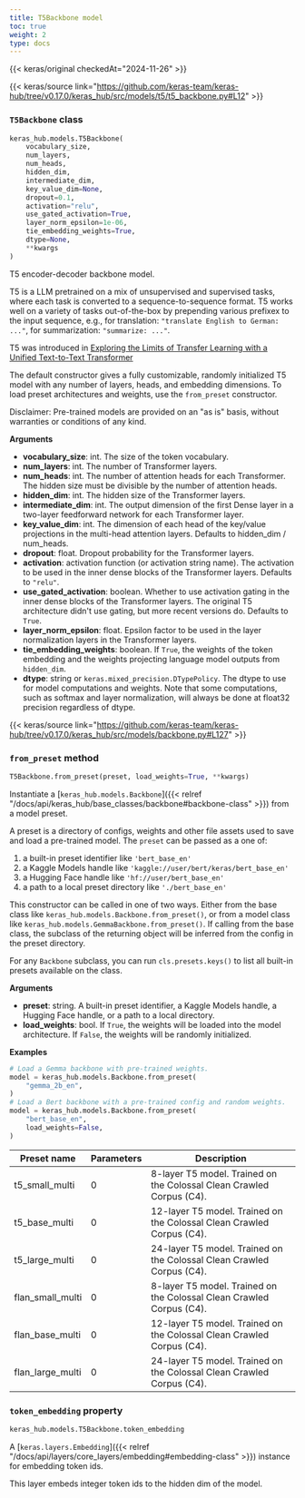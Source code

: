 ```yaml
---
title: T5Backbone model
toc: true
weight: 2
type: docs
---
```


{{< keras/original checkedAt="2024-11-26" >}}

{{< keras/source link="https://github.com/keras-team/keras-hub/tree/v0.17.0/keras_hub/src/models/t5/t5_backbone.py#L12" >}}

### `T5Backbone` class

```python
keras_hub.models.T5Backbone(
    vocabulary_size,
    num_layers,
    num_heads,
    hidden_dim,
    intermediate_dim,
    key_value_dim=None,
    dropout=0.1,
    activation="relu",
    use_gated_activation=True,
    layer_norm_epsilon=1e-06,
    tie_embedding_weights=True,
    dtype=None,
    **kwargs
)
```

T5 encoder-decoder backbone model.

T5 is a LLM pretrained on a mix of unsupervised and supervised tasks,
where each task is converted to a sequence-to-sequence format.
T5 works well on a variety of tasks out-of-the-box by prepending
various prefixex to the input sequence, e.g., for translation:
`"translate English to German: ..."`, for summarization:
`"summarize: ..."`.

T5 was introduced in
[Exploring the Limits of Transfer Learning with a Unified Text-to-Text Transformer](https://arxiv.org/abs/1910.10683)

The default constructor gives a fully customizable, randomly initialized T5
model with any number of layers, heads, and embedding dimensions. To load
preset architectures and weights, use the `from_preset` constructor.

Disclaimer: Pre-trained models are provided on an "as is" basis, without
warranties or conditions of any kind.

**Arguments**

- **vocabulary_size**: int. The size of the token vocabulary.
- **num_layers**: int. The number of Transformer layers.
- **num_heads**: int. The number of attention heads for each Transformer.
  The hidden size must be divisible by the number of attention heads.
- **hidden_dim**: int. The hidden size of the Transformer layers.
- **intermediate_dim**: int. The output dimension of the first Dense layer in
  a two-layer feedforward network for each Transformer layer.
- **key_value_dim**: int. The dimension of each head of the key/value
  projections in the multi-head attention layers. Defaults to
  hidden_dim / num_heads.
- **dropout**: float. Dropout probability for the Transformer layers.
- **activation**: activation function (or activation string name). The
  activation to be used in the inner dense blocks of the
  Transformer layers. Defaults to `"relu"`.
- **use_gated_activation**: boolean. Whether to use activation gating in
  the inner dense blocks of the Transformer layers.
  The original T5 architecture didn't use gating, but more
  recent versions do. Defaults to `True`.
- **layer_norm_epsilon**: float. Epsilon factor to be used in the
  layer normalization layers in the Transformer layers.
- **tie_embedding_weights**: boolean. If `True`, the weights of the token
  embedding and the weights projecting language model outputs from
  `hidden_dim`.
- **dtype**: string or `keras.mixed_precision.DTypePolicy`. The dtype to use
  for model computations and weights. Note that some computations,
  such as softmax and layer normalization, will always be done at
  float32 precision regardless of dtype.

{{< keras/source link="https://github.com/keras-team/keras-hub/tree/v0.17.0/keras_hub/src/models/backbone.py#L127" >}}

### `from_preset` method

```python
T5Backbone.from_preset(preset, load_weights=True, **kwargs)
```

Instantiate a [`keras_hub.models.Backbone`]({{< relref "/docs/api/keras_hub/base_classes/backbone#backbone-class" >}}) from a model preset.

A preset is a directory of configs, weights and other file assets used
to save and load a pre-trained model. The `preset` can be passed as a
one of:

1. a built-in preset identifier like `'bert_base_en'`
2. a Kaggle Models handle like `'kaggle://user/bert/keras/bert_base_en'`
3. a Hugging Face handle like `'hf://user/bert_base_en'`
4. a path to a local preset directory like `'./bert_base_en'`

This constructor can be called in one of two ways. Either from the base
class like `keras_hub.models.Backbone.from_preset()`, or from
a model class like `keras_hub.models.GemmaBackbone.from_preset()`.
If calling from the base class, the subclass of the returning object
will be inferred from the config in the preset directory.

For any `Backbone` subclass, you can run `cls.presets.keys()` to list
all built-in presets available on the class.

**Arguments**

- **preset**: string. A built-in preset identifier, a Kaggle Models
  handle, a Hugging Face handle, or a path to a local directory.
- **load_weights**: bool. If `True`, the weights will be loaded into the
  model architecture. If `False`, the weights will be randomly
  initialized.

**Examples**

```python
# Load a Gemma backbone with pre-trained weights.
model = keras_hub.models.Backbone.from_preset(
    "gemma_2b_en",
)
# Load a Bert backbone with a pre-trained config and random weights.
model = keras_hub.models.Backbone.from_preset(
    "bert_base_en",
    load_weights=False,
)
```

| Preset name      | Parameters | Description                                                           |
| ---------------- | ---------- | --------------------------------------------------------------------- |
| t5_small_multi   | 0          | 8-layer T5 model. Trained on the Colossal Clean Crawled Corpus (C4).  |
| t5_base_multi    | 0          | 12-layer T5 model. Trained on the Colossal Clean Crawled Corpus (C4). |
| t5_large_multi   | 0          | 24-layer T5 model. Trained on the Colossal Clean Crawled Corpus (C4). |
| flan_small_multi | 0          | 8-layer T5 model. Trained on the Colossal Clean Crawled Corpus (C4).  |
| flan_base_multi  | 0          | 12-layer T5 model. Trained on the Colossal Clean Crawled Corpus (C4). |
| flan_large_multi | 0          | 24-layer T5 model. Trained on the Colossal Clean Crawled Corpus (C4). |

### `token_embedding` property

```python
keras_hub.models.T5Backbone.token_embedding
```

A [`keras.layers.Embedding`]({{< relref "/docs/api/layers/core_layers/embedding#embedding-class" >}}) instance for embedding token ids.

This layer embeds integer token ids to the hidden dim of the model.
